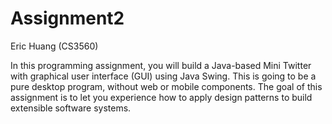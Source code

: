 # Assignment2
Eric Huang (CS3560)

In this programming assignment, you will build a Java-based Mini Twitter with graphical user
interface (GUI) using Java Swing. This is going to be a pure desktop program, without web or
mobile components. The goal of this assignment is to let you experience how to apply design
patterns to build extensible software systems.
